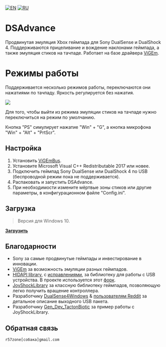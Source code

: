 [![EN](https://user-images.githubusercontent.com/9499881/33184537-7be87e86-d096-11e7-89bb-f3286f752bc6.png)](https://github.com/r57zone/DSAdvance/) 
[![RU](https://user-images.githubusercontent.com/9499881/27683795-5b0fbac6-5cd8-11e7-929c-057833e01fb1.png)](https://github.com/r57zone/DSAdvance/blob/master/README.RU.md)

# DSAdvance
Продвинутая эмуляция Xbox геймпада для Sony DualSense и DualShock 4. Поддерживаются прицеливание и вождение наклонами геймпада, а также эмуляция стиков на тачпаде. Работает на базе драйвера [ViGEm](https://github.com/ViGEm).

# Режимы работы
Поддерживается несколько режимов работы, переключаются они нажатиями по тачпаду. Яркость регулируется без нажатия. 

![](https://user-images.githubusercontent.com/9499881/164546701-c1f49c86-2f65-45b0-9a8f-83d751b46004.png)

Для того, чтобы выйти из режима эмуляции стиков на тачпаде нужно переключиться на режим по умолчанию.


Кнопка "PS" симулирует нажатие "Win" + "G", а кнопка микрофона "Win" + "Alt" + "PrtScr".

## Настройка
1. Установить [ViGEmBus](https://github.com/ViGEm/ViGEmBus/releases).
2. Установите Microsoft Visual C++ Redistributable 2017 или новее.
3. Подключить геймпад Sony DualSense или DualShock 4 по USB (беспроводной режим пока не поддерживается).
4. Распаковать и запустить DSAdvance.
5. При необходимости измените мёртвые зоны стиков или другие параметры, в конфигурационном файле "Config.ini".

## Загрузка
>Версия для Windows 10.

**[Загрузить](https://github.com/r57zone/DSAdvance/releases)**

## Благодарности
* Sony за самые продвинутые геймпады и инвестирование в инновации.
* [ViGEm](https://github.com/ViGEm) за возможность эмуляции разных геймпадов.
* [HIDAPI library](https://github.com/signal11/hidapi), с [исправлениями](https://github.com/libusb/hidapi), за библиотеку для работы с USB устройства. В проекте используется этот [форк](https://github.com/r57zone/hidapi).
* [JoyShockLibrary](https://github.com/JibbSmart/JoyShockLibrary) за классную библиотеку геймпадов, позволяющую легко получить вращение контроллера.
* Разработчику [DualSense4Windows](https://github.com/broken-bytes/DualSense4Windows) & [пользователям Reddit](https://www.reddit.com/r/gamedev/comments/jumvi5/dualsense_haptics_leds_and_more_hid_output_report/) за детальное описание выходного USB пакета.
* Разработчику [Gen_Dev_TactonBiotic](https://github.com/hizbi-github/Gen_Dev_TactonBiotic) за пример работы с JoyShockLibrary.

## Обратная связь
`r57zone[собака]gmail.com`